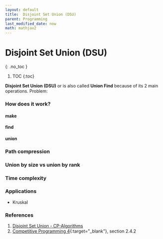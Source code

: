 ```yaml
---
layout: default
title:  Disjoint Set Union (DSU)
parent: Programming
last_modified_date: now
math: mathjax2
---
```


# Disjoint Set Union (DSU)
{: .no_toc }

1. TOC
{:toc}

**Disjoint Set Union (DSU)** or is also called **Union Find** because of its 2 main operations.
Problem: 

### How does it work?

#### make
#### find
#### union

### Path compression

### Union by size vs union by rank

### Time complexity

### Applications

- Kruskal

### References

1. [Disjoint Set Union - CP-Algorithms](https://cp-algorithms.com/data_structures/disjoint_set_union.html)
2. [Competitive Programming 4](https://cpbook.net/){:target="_blank"}, section 2.4.2